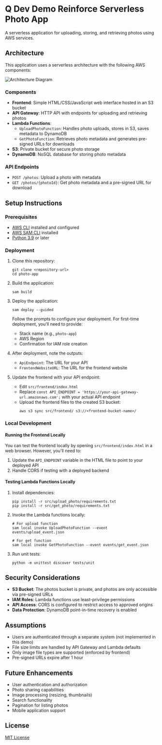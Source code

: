 # Q Dev Demo Reinforce Serverless Photo App

A serverless application for uploading, storing, and retrieving photos using AWS services.

## Architecture

This application uses a serverless architecture with the following AWS components:

![Architecture Diagram](https://via.placeholder.com/800x400?text=Serverless+Photo+App+Architecture)

### Components

- **Frontend**: Simple HTML/CSS/JavaScript web interface hosted in an S3 bucket
- **API Gateway**: HTTP API with endpoints for uploading and retrieving photos
- **Lambda Functions**: 
  - `UploadPhotoFunction`: Handles photo uploads, stores in S3, saves metadata to DynamoDB
  - `GetPhotoFunction`: Retrieves photo metadata and generates pre-signed URLs for downloads
- **S3**: Private bucket for secure photo storage
- **DynamoDB**: NoSQL database for storing photo metadata

### API Endpoints

- `POST /photos`: Upload a photo with metadata
- `GET /photos/{photoId}`: Get photo metadata and a pre-signed URL for download

## Setup Instructions

### Prerequisites

- [AWS CLI](https://aws.amazon.com/cli/) installed and configured
- [AWS SAM CLI](https://docs.aws.amazon.com/serverless-application-model/latest/developerguide/serverless-sam-cli-install.html) installed
- [Python 3.9](https://www.python.org/downloads/) or later

### Deployment

1. Clone this repository:
   ```
   git clone <repository-url>
   cd photo-app
   ```

2. Build the application:
   ```
   sam build
   ```

3. Deploy the application:
   ```
   sam deploy --guided
   ```
   
   Follow the prompts to configure your deployment. For first-time deployment, you'll need to provide:
   - Stack name (e.g., `photo-app`)
   - AWS Region
   - Confirmation for IAM role creation

4. After deployment, note the outputs:
   - `ApiEndpoint`: The URL for your API
   - `FrontendWebsiteURL`: The URL for the frontend website

5. Update the frontend with your API endpoint:
   - Edit `src/frontend/index.html`
   - Replace `const API_ENDPOINT = 'https://your-api-gateway-url.amazonaws.com';` with your actual API endpoint
   - Upload the frontend files to the created S3 bucket:
     ```
     aws s3 sync src/frontend/ s3://<frontend-bucket-name>/
     ```

### Local Development

#### Running the Frontend Locally

You can test the frontend locally by opening `src/frontend/index.html` in a web browser. However, you'll need to:

1. Update the `API_ENDPOINT` variable in the HTML file to point to your deployed API
2. Handle CORS if testing with a deployed backend

#### Testing Lambda Functions Locally

1. Install dependencies:
   ```
   pip install -r src/upload_photo/requirements.txt
   pip install -r src/get_photo/requirements.txt
   ```

2. Invoke the Lambda functions locally:
   ```
   # For upload function
   sam local invoke UploadPhotoFunction --event events/upload_event.json
   
   # For get function
   sam local invoke GetPhotoFunction --event events/get_event.json
   ```

3. Run unit tests:
   ```
   python -m unittest discover tests/unit
   ```

## Security Considerations

- **S3 Bucket**: The photos bucket is private, and photos are only accessible via pre-signed URLs
- **IAM Roles**: Lambda functions use least-privilege permissions
- **API Access**: CORS is configured to restrict access to approved origins
- **Data Protection**: DynamoDB point-in-time recovery is enabled

## Assumptions

- Users are authenticated through a separate system (not implemented in this demo)
- File size limits are handled by API Gateway and Lambda defaults
- Only image file types are supported (enforced by frontend)
- Pre-signed URLs expire after 1 hour

## Future Enhancements

- User authentication and authorization
- Photo sharing capabilities
- Image processing (resizing, thumbnails)
- Search functionality
- Pagination for listing photos
- Mobile application support

## License

[MIT License](LICENSE)